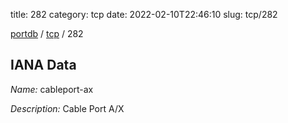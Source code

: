 title: 282
category: tcp
date: 2022-02-10T22:46:10
slug: tcp/282

[portdb](/) / [tcp](/category/tcp.html) / 282


## IANA Data

_Name:_ cableport-ax

_Description:_ Cable Port A/X

